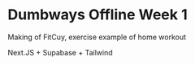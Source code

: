 # Dumbways Offline Week 1
Making of FitCuy, exercise example of home workout

Next.JS + Supabase + Tailwind